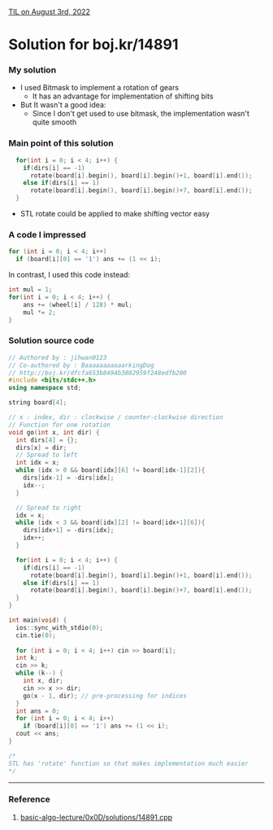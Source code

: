 [TIL on August 3rd, 2022](../../TIL/2022/08/08-03-2022.md)
# **Solution for boj.kr/14891**

### My solution
- I used Bitmask to implement a rotation of gears
  * It has an advantage for implementation of shifting bits
- But It wasn't a good idea:
  * Since I don't get used to use bitmask, the implementation wasn't quite smooth

### Main point of this solution
```cpp
  for(int i = 0; i < 4; i++) {
    if(dirs[i] == -1)
      rotate(board[i].begin(), board[i].begin()+1, board[i].end());    
    else if(dirs[i] == 1)
      rotate(board[i].begin(), board[i].begin()+7, board[i].end());
  }
```
- STL rotate could be applied to make shifting vector easy

### A code I impressed
```cpp
for (int i = 0; i < 4; i++)
  if (board[i][0] == '1') ans += (1 << i);
```
In contrast, I used this code instead:
```cpp
int mul = 1;
for(int i = 0; i < 4; i++) {
    ans += (wheel[i] / 128) * mul;
    mul *= 2;
}
```

### Solution source code
```cpp
// Authored by : jihwan0123
// Co-authored by : BaaaaaaaaaaarkingDog
// http://boj.kr/dfcfa653b8494b3082959f248edfb200
#include <bits/stdc++.h>
using namespace std;

string board[4];

// x : index, dir : clockwise / counter-clockwise direction
// Function for one rotation
void go(int x, int dir) {
  int dirs[4] = {};
  dirs[x] = dir;
  // Spread to left
  int idx = x;
  while (idx > 0 && board[idx][6] != board[idx-1][2]){
    dirs[idx-1] = -dirs[idx];
    idx--;
  }

  // Spread to right
  idx = x;
  while (idx < 3 && board[idx][2] != board[idx+1][6]){
    dirs[idx+1] = -dirs[idx];
    idx++;
  }

  for(int i = 0; i < 4; i++) {
    if(dirs[i] == -1)
      rotate(board[i].begin(), board[i].begin()+1, board[i].end());    
    else if(dirs[i] == 1)
      rotate(board[i].begin(), board[i].begin()+7, board[i].end());
  }
}

int main(void) {
  ios::sync_with_stdio(0);
  cin.tie(0);
  
  for (int i = 0; i < 4; i++) cin >> board[i];
  int k;
  cin >> k;
  while (k--) {
    int x, dir;
    cin >> x >> dir;
    go(x - 1, dir); // pre-processing for indices
  }
  int ans = 0;
  for (int i = 0; i < 4; i++)
    if (board[i][0] == '1') ans += (1 << i);
  cout << ans;
}

/*
STL has 'rotate' function so that makes implementation much easier
*/
```

___

### Reference
1. [basic-algo-lecture/0x0D/solutions/14891.cpp](https://github.com/encrypted-def/basic-algo-lecture/blob/master/0x0D/solutions/14891.cpp)